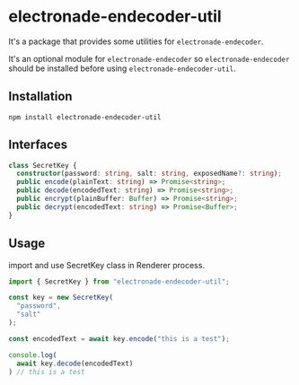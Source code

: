 # electronade-endecoder-util

It's a package that provides some utilities for `electronade-endecoder`.

It's an optional module for `electronade-endecoder` so `electronade-endecoder` should be installed before using `electronade-endecoder-util`.

## Installation
``` shell
npm install electronade-endecoder-util
```

## Interfaces

``` typescript
class SecretKey {
  constructor(password: string, salt: string, exposedName?: string);
  public encode(plainText: string) => Promise<string>;
  public decode(encodedText: string) => Promise<string>;
  public encrypt(plainBuffer: Buffer) => Promise<string>;
  public decrypt(encodedText: string) => Promise<Buffer>;
}
```

## Usage

import and use SecretKey class in Renderer process.

``` typescript
import { SecretKey } from "electronade-endecoder-util";

const key = new SecretKey(
  "password",
  "salt"
);

const encodedText = await key.encode("this is a test");

console.log(
  await key.decode(encodedText)
) // this is a test

```
